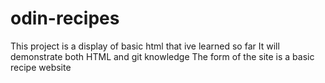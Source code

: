 # odin-recipes
This project is a display of basic html that ive learned so far
It will demonstrate both HTML and git knowledge
The form of the site is a basic recipe website